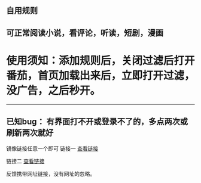 自用规则
---
可正常阅读小说，看评论，听读，短剧，漫画
---
# 使用须知：添加规则后，关闭过滤后打开番茄，首页加载出来后，立即打开过滤，没广告，之后秒开。

---
## 已知bug： 有界面打不开或登录不了的，多点两次或刷新两次就好


镜像链接任意一个即可
链接一
[查看链接](https://cdn.jsdelivr.net/gh/changzhaoCZ/fqnovel-adrules@refs/heads/main/fq.txt)


链接二
[查看链接](https://ghproxy.net/https://raw.githubusercontent.com/changzhaoCZ/fqnovel-adrules/refs/heads/main/fq.txt)


反馈携带网址链接，没有网址的忽略。

